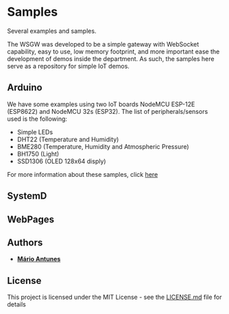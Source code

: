 # Samples

Several examples and samples.

The WSGW was developed to be a simple gateway with WebSocket capability,
easy to use, low memory footprint, and more important ease the development of demos inside the department.
As such, the samples here serve as a repository for simple IoT demos.

## Arduino

We have some examples using two IoT boards NodeMCU ESP-12E (ESP8622) and NodeMCU 32s (ESP32).
The list of peripherals/sensors used is the following:
* Simple LEDs
* DHT22 (Temperature and Humidity)
* BME280 (Temperature, Humidity and Atmospheric Pressure)
* BH1750 (Light)
* SSD1306 (OLED 128x64 disply)

For more information about these samples, click [here](arduino/README.md)

## SystemD


## WebPages


## Authors

* **[Mário Antunes](https://github.com/mariolpantunes)**

## License

This project is licensed under the MIT License - see the [LICENSE.md](../LICENSE.md) file for details
